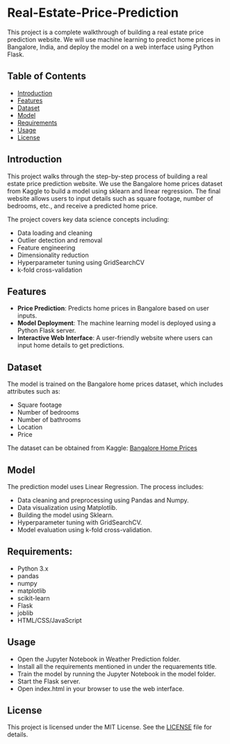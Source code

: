 # Real-Estate-Price-Prediction
This project is a complete walkthrough of building a real estate price prediction website. We will use machine learning to predict home prices in Bangalore, India, and deploy the model on a web interface using Python Flask.

## Table of Contents
- [Introduction](#introduction)
- [Features](#features)
- [Dataset](#dataset)
- [Model](#model)
- [Requirements](#requirements)
- [Usage](#usage)
- [License](#license)

## Introduction
This project walks through the step-by-step process of building a real estate price prediction website. We use the Bangalore home prices dataset from Kaggle to build a model using sklearn and linear regression. The final website allows users to input details such as square footage, number of bedrooms, etc., and receive a predicted home price.

The project covers key data science concepts including:

- Data loading and cleaning
- Outlier detection and removal
- Feature engineering
- Dimensionality reduction
- Hyperparameter tuning using GridSearchCV
- k-fold cross-validation

## Features
- **Price Prediction**: Predicts home prices in Bangalore based on user inputs.
- **Model Deployment**: The machine learning model is deployed using a Python Flask server.
- **Interactive Web Interface**: A user-friendly website where users can input home details to get predictions.

## Dataset
The model is trained on the Bangalore home prices dataset, which includes attributes such as:

- Square footage
- Number of bedrooms
- Number of bathrooms
- Location
- Price

The dataset can be obtained from Kaggle: [Bangalore Home Prices](https://www.kaggle.com/datasets/amitabhajoy/bengaluru-house-price-data/data)


## Model
The prediction model uses Linear Regression. The process includes:

- Data cleaning and preprocessing using Pandas and Numpy.
- Data visualization using Matplotlib.
- Building the model using Sklearn.
- Hyperparameter tuning with GridSearchCV.
- Model evaluation using k-fold cross-validation.

## Requirements:

- Python 3.x
- pandas
- numpy
- matplotlib
- scikit-learn
- Flask
- joblib
- HTML/CSS/JavaScript

## Usage
- Open the Jupyter Notebook in Weather Prediction folder.
- Install all the requirements mentioned in under the requarements title.
- Train the model by running the Jupyter Notebook in the model folder.
- Start the Flask server.
- Open index.html in your browser to use the web interface.

## License
This project is licensed under the MIT License. See the [LICENSE](LICENSE) file for details.
